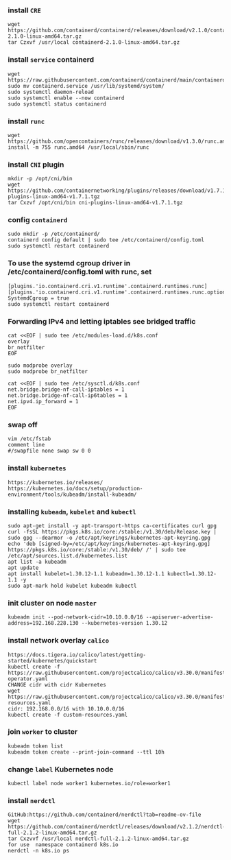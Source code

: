 ### install `CRE`
```
wget https://github.com/containerd/containerd/releases/download/v2.1.0/containerd-2.1.0-linux-amd64.tar.gz
tar Czxvf /usr/local containerd-2.1.0-linux-amd64.tar.gz
```
### install `service` containerd
```
wget https://raw.githubusercontent.com/containerd/containerd/main/containerd.service
sudo mv containerd.service /usr/lib/systemd/system/
sudo systemctl daemon-reload
sudo systemctl enable --now containerd
sudo systemctl status containerd
```
### install `runc`
```
wget https://github.com/opencontainers/runc/releases/download/v1.3.0/runc.amd64
install -m 755 runc.amd64 /usr/local/sbin/runc
```
### install `CNI` plugin
```
mkdir -p /opt/cni/bin
wget https://github.com/containernetworking/plugins/releases/download/v1.7.1/cni-plugins-linux-amd64-v1.7.1.tgz
tar Cxzvf /opt/cni/bin cni-plugins-linux-amd64-v1.7.1.tgz
```
### config `containerd`
```
sudo mkdir -p /etc/containerd/
containerd config default | sudo tee /etc/containerd/config.toml
sudo systemctl restart containerd
```
### To use the systemd cgroup driver in /etc/containerd/config.toml with runc, set
```
[plugins.'io.containerd.cri.v1.runtime'.containerd.runtimes.runc]
[plugins.'io.containerd.cri.v1.runtime'.containerd.runtimes.runc.options] 
SystemdCgroup = true
sudo systemctl restart containerd
```
### Forwarding IPv4 and letting iptables see bridged traffic
```
cat <<EOF | sudo tee /etc/modules-load.d/k8s.conf
overlay
br_netfilter
EOF

sudo modprobe overlay
sudo modprobe br_netfilter

cat <<EOF | sudo tee /etc/sysctl.d/k8s.conf
net.bridge.bridge-nf-call-iptables = 1
net.bridge.bridge-nf-call-ip6tables = 1
net.ipv4.ip_forward = 1
EOF
```
### swap off
```
vim /etc/fstab
comment line
#/swapfile none swap sw 0 0
```
### install `kubernetes`
```
https://kubernetes.io/releases/
https://kubernetes.io/docs/setup/production-environment/tools/kubeadm/install-kubeadm/
```
### installing `kubeadm`, `kubelet` and `kubectl`
```
sudo apt-get install -y apt-transport-https ca-certificates curl gpg
curl -fsSL https://pkgs.k8s.io/core:/stable:/v1.30/deb/Release.key | sudo gpg --dearmor -o /etc/apt/keyrings/kubernetes-apt-keyring.gpg
echo 'deb [signed-by=/etc/apt/keyrings/kubernetes-apt-keyring.gpg] https://pkgs.k8s.io/core:/stable:/v1.30/deb/ /' | sudo tee /etc/apt/sources.list.d/kubernetes.list
apt list -a kubeadm
apt update
apt install kubelet=1.30.12-1.1 kubeadm=1.30.12-1.1 kubectl=1.30.12-1.1 -y
sudo apt-mark hold kubelet kubeadm kubectl
```
### init cluster on node `master`
```
kubeadm init --pod-network-cidr=10.10.0.0/16 --apiserver-advertise-address=192.168.228.130 --kubernetes-version 1.30.12
```
### install network overlay `calico`
```
https://docs.tigera.io/calico/latest/getting-started/kubernetes/quickstart
kubectl create -f https://raw.githubusercontent.com/projectcalico/calico/v3.30.0/manifests/tigera-operator.yaml
CHANGE cidr with cidr Kubernetes
wget https://raw.githubusercontent.com/projectcalico/calico/v3.30.0/manifests/custom-resources.yaml
cidr: 192.168.0.0/16 with 10.10.0.0/16
kubectl create -f custom-resources.yaml
```
### join `worker` to cluster
```
kubeadm token list
kubeadm token create --print-join-command --ttl 10h
```
### change `label` Kubernetes node
```
kubectl label node worker1 kubernetes.io/role=worker1
```
### install `nerdctl`
```
GitHub:https://github.com/containerd/nerdctl?tab=readme-ov-file
wget https://github.com/containerd/nerdctl/releases/download/v2.1.2/nerdctl-full-2.1.2-linux-amd64.tar.gz
tar Cxzvvf /usr/local nerdctl-full-2.1.2-linux-amd64.tar.gz
for use  namespace containerd k8s.io
nerdctl -n k8s.io ps
```
